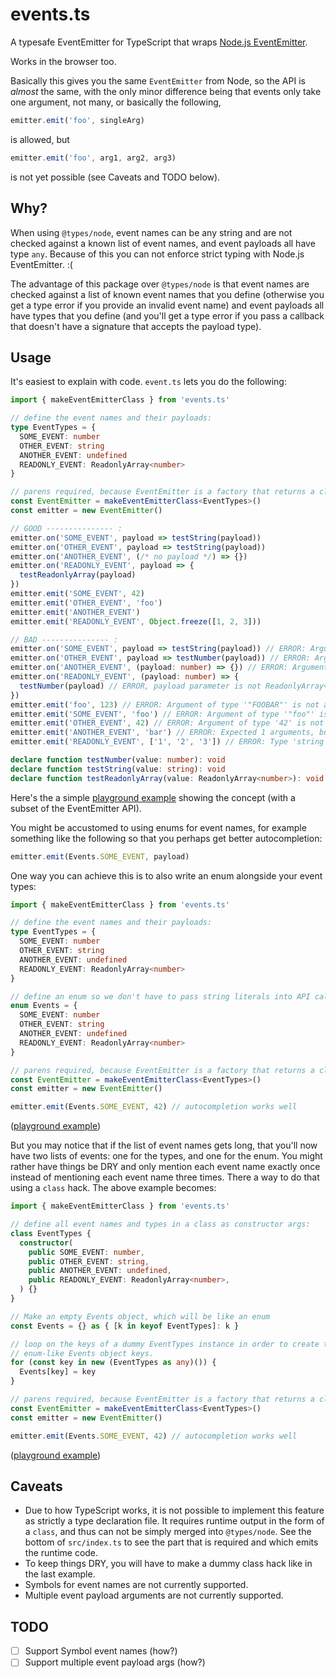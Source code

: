 # events.ts

A typesafe EventEmitter for TypeScript that wraps [Node.js
EventEmitter](https://nodejs.org/api/events.html#events_class_eventemitter).

Works in the browser too.

Basically this gives you the same `EventEmitter` from Node, so the API is
_almost_ the same, with the only minor difference being that events only take
one argument, not many, or basically the following,

```ts
emitter.emit('foo', singleArg)
```

is allowed, but

```ts
emitter.emit('foo', arg1, arg2, arg3)
```

is not yet possible (see Caveats and TODO below).

## Why?

When using `@types/node`, event names can be any string and are not checked
against a known list of event names, and event payloads all have type `any`.
Because of this you can not enforce strict typing with Node.js EventEmitter. :(

The advantage of this package over `@types/node` is that event names are checked
against a list of known event names that you define (otherwise you get a type
error if you provide an invalid event name) and event payloads all have types
that you define (and you'll get a type error if you pass a callback that doesn't
have a signature that accepts the payload type).

## Usage

It's easiest to explain with code. `event.ts` lets you do the following:

```ts
import { makeEventEmitterClass } from 'events.ts'

// define the event names and their payloads:
type EventTypes = {
  SOME_EVENT: number
  OTHER_EVENT: string
  ANOTHER_EVENT: undefined
  READONLY_EVENT: ReadonlyArray<number>
}

// parens required, because EventEmitter is a factory that returns a class
const EventEmitter = makeEventEmitterClass<EventTypes>()
const emitter = new EventEmitter()

// GOOD --------------- :
emitter.on('SOME_EVENT', payload => testString(payload))
emitter.on('OTHER_EVENT', payload => testString(payload))
emitter.on('ANOTHER_EVENT', (/* no payload */) => {})
emitter.on('READONLY_EVENT', payload => {
  testReadonlyArray(payload)
})
emitter.emit('SOME_EVENT', 42)
emitter.emit('OTHER_EVENT', 'foo')
emitter.emit('ANOTHER_EVENT')
emitter.emit('READONLY_EVENT', Object.freeze([1, 2, 3]))

// BAD --------------- :
emitter.on('SOME_EVENT', payload => testString(payload)) // ERROR: Argument of type 'number' is not assignable to parameter of type 'string'.
emitter.on('OTHER_EVENT', payload => testNumber(payload)) // ERROR: Argument of type 'string' is not assignable to parameter of type 'number'.
emitter.on('ANOTHER_EVENT', (payload: number) => {}) // ERROR: Argument of type '(payload: number) => void' is not assignable to parameter of type '() => void'.
emitter.on('READONLY_EVENT', (payload: number) => {
  testNumber(payload) // ERROR, payload parameter is not ReadonlyArray<number>
})
emitter.emit('foo', 123) // ERROR: Argument of type '"FOOBAR"' is not assignable to parameter of type '"SOME_EVENT" | "OTHER_EVENT" | "ANOTHER_EVENT" | "READONLY_EVENT"'.
emitter.emit('SOME_EVENT', 'foo') // ERROR: Argument of type '"foo"' is not assignable to parameter of type 'number'.
emitter.emit('OTHER_EVENT', 42) // ERROR: Argument of type '42' is not assignable to parameter of type 'string'.
emitter.emit('ANOTHER_EVENT', 'bar') // ERROR: Expected 1 arguments, but got 2.
emitter.emit('READONLY_EVENT', ['1', '2', '3']) // ERROR: Type 'string' is not assignable to type 'number'.

declare function testNumber(value: number): void
declare function testString(value: string): void
declare function testReadonlyArray(value: ReadonlyArray<number>): void
```

Here's the a simple [playground example](<http://www.typescriptlang.org/play/#src=%2F%2F%20import%20%7BEventEmitter%20as%20NodeEventEmitter%7D%20from%20'events'%0Adeclare%20const%20NodeEventEmitter%3A%20any%20%2F%2F%20%5E%0A%0Atype%20EventTypes%20%3D%20%7B%0A%20%20%20%20SOME_EVENT%3A%20number%0A%20%20%20%20OTHER_EVENT%3A%20string%0A%20%20%20%20ANOTHER_EVENT%3A%20undefined%20%2F%2F%20undefined%20means%20this%20event%20will%20have%20no%20payload%0A%20%20%20%20READONLY_EVENT%3A%20ReadonlyArray%3Cnumber%3E%0A%7D%0A%0Atype%20EventArgs%3CEventTypes%2C%20K%20extends%20keyof%20EventTypes%3E%20%3D%20EventTypes%5BK%5D%20extends%20undefined%20%3F%20%5B%5D%20%3A%20%5BEventTypes%5BK%5D%5D%0A%0Ainterface%20IEventEmitter%3CEventTypes%3E%20%7B%0A%20%20%20%20new%20()%3A%20IEventEmitter%3CEventTypes%3E%0A%20%20%20%20on%3CK%20extends%20keyof%20EventTypes%3E(s%3A%20K%2C%20listener%3A%20(...v%3A%20EventArgs%3CEventTypes%2CK%3E)%20%3D%3E%20void)%3A%20void%3B%0A%20%20%20%20emit%3CK%20extends%20keyof%20EventTypes%3E(s%3A%20K%2C%20...v%3A%20EventArgs%3CEventTypes%2CK%3E)%3A%20void%3B%0A%7D%0A%0Afunction%20makeEventEmitterClass%3CEventTypes%3E()%20%7B%0A%20%20%2F%2F%20merge%20the%20IEventEmitter%20interface%20and%20EventEmitter%20as%20IEventEmitter%0A%20%20%2F%2F%20implementation%20into%20one.%0A%20%20return%20class%20EventEmitter%0A%20%20%20%20extends%20((NodeEventEmitter%20as%20unknown)%20as%20IEventEmitter%3CEventTypes%3E)%0A%20%20%20%20implements%20IEventEmitter%3CEventTypes%3E%20%7B%7D%0A%7D%0A%0Aconst%20EventEmitter%20%3D%20makeEventEmitterClass%3CEventTypes%3E()%0Aconst%20emitter%20%3D%20new%20EventEmitter%3B%0A%0A%2F%2F%20GOOD%3A%0Aemitter.on('SOME_EVENT'%2C%20(payload)%20%3D%3E%20testNumber(payload))%3B%0Aemitter.on('OTHER_EVENT'%2C%20(payload)%20%3D%3E%20testString(payload))%3B%0Aemitter.on('ANOTHER_EVENT'%2C%20(%2F*%20no%20payload%20*%2F)%20%3D%3E%20%7B%7D)%3B%0Aemitter.on('READONLY_EVENT'%2C%20(payload)%20%3D%3E%20%7B%20testReadonlyArray(payload)%20%7D)%3B%0Aemitter.emit('SOME_EVENT'%2C%2042)%0Aemitter.emit('OTHER_EVENT'%2C%20'foo')%0Aemitter.emit('ANOTHER_EVENT')%0Aemitter.emit('READONLY_EVENT'%2C%20Object.freeze(%5B1%2C%202%2C%203%5D))%0A%0A%2F%2F%20BAD%3A%0Aemitter.on('SOME_EVENT'%2C%20(payload)%20%3D%3E%20testString(payload))%3B%20%20%20%20%20%20%20%20%20%20%20%20%20%20%20%20%20%2F%2F%20ERROR%3A%20Argument%20of%20type%20'number'%20is%20not%20assignable%20to%20parameter%20of%20type%20'string'.%0Aemitter.on('OTHER_EVENT'%2C%20(payload)%20%3D%3E%20testNumber(payload))%3B%20%20%20%20%20%20%20%20%20%20%20%20%20%20%20%20%2F%2F%20ERROR%3A%20Argument%20of%20type%20'string'%20is%20not%20assignable%20to%20parameter%20of%20type%20'number'.%0Aemitter.on('ANOTHER_EVENT'%2C%20(payload%3A%20number)%20%3D%3E%20%7B%7D)%3B%20%20%20%20%20%20%20%20%20%20%20%20%20%20%20%20%20%20%20%20%20%20%20%2F%2F%20ERROR%3A%20Argument%20of%20type%20'(payload%3A%20number)%20%3D%3E%20void'%20is%20not%20assignable%20to%20parameter%20of%20type%20'()%20%3D%3E%20void'.%0Aemitter.on('READONLY_EVENT'%2C%20(payload%3A%20number)%20%3D%3E%20%7B%20testNumber(payload)%20%7D)%3B%20%2F%2F%20ERROR%2C%20payload%20parameter%20is%20not%20ReadonlyArray%3Cnumber%3E%0Aemitter.emit('FOOBAR'%2C%20123)%20%20%20%20%20%20%20%20%20%20%20%20%20%20%20%20%20%20%20%20%20%20%20%20%20%20%20%20%20%20%20%20%20%20%20%20%20%20%20%20%20%20%20%20%20%20%20%20%20%2F%2F%20ERROR%3A%20Argument%20of%20type%20'%22FOOBAR%22'%20is%20not%20assignable%20to%20parameter%20of%20type%20'%22SOME_EVENT%22%20%7C%20%22OTHER_EVENT%22%20%7C%20%22ANOTHER_EVENT%22%20%7C%20%22READONLY_EVENT%22'.%0Aemitter.emit('SOME_EVENT'%2C%20'foo')%20%20%20%20%20%20%20%20%20%20%20%20%20%20%20%20%20%20%20%20%20%20%20%20%20%20%20%20%20%20%20%20%20%20%20%20%20%20%20%20%20%20%20%2F%2F%20ERROR%3A%20Argument%20of%20type%20'%22foo%22'%20is%20not%20assignable%20to%20parameter%20of%20type%20'number'.%0Aemitter.emit('OTHER_EVENT'%2C%2042)%20%20%20%20%20%20%20%20%20%20%20%20%20%20%20%20%20%20%20%20%20%20%20%20%20%20%20%20%20%20%20%20%20%20%20%20%20%20%20%20%20%20%20%20%20%2F%2F%20ERROR%3A%20Argument%20of%20type%20'42'%20is%20not%20assignable%20to%20parameter%20of%20type%20'string'.%0Aemitter.emit('ANOTHER_EVENT'%2C%20'bar')%20%20%20%20%20%20%20%20%20%20%20%20%20%20%20%20%20%20%20%20%20%20%20%20%20%20%20%20%20%20%20%20%20%20%20%20%20%20%20%20%2F%2F%20ERROR%3A%20Expected%201%20arguments%2C%20but%20got%202.%0Aemitter.emit('READONLY_EVENT'%2C%20%5B'1'%2C%20'2'%2C%20'3'%5D)%20%20%20%20%20%20%20%20%20%20%20%20%20%20%20%20%20%20%20%20%20%20%20%20%20%20%20%20%20%2F%2F%20ERROR%3A%20Type%20'string'%20is%20not%20assignable%20to%20type%20'number'.%0A%0Adeclare%20function%20testNumber(value%3A%20number)%3A%20void%0Adeclare%20function%20testString(value%3A%20string)%3A%20void%0Adeclare%20function%20testReadonlyArray(value%3A%20ReadonlyArray%3Cnumber%3E)%3A%20void>) showing the concept (with a subset of the EventEmitter API).

You might be accustomed to using enums for event names, for example something
like the following so that you perhaps get better autocompletion:

```ts
emitter.emit(Events.SOME_EVENT, payload)
```

One way you can achieve this is to also write an enum alongside your event types:

```ts
import { makeEventEmitterClass } from 'events.ts'

// define the event names and their payloads:
type EventTypes = {
  SOME_EVENT: number
  OTHER_EVENT: string
  ANOTHER_EVENT: undefined
  READONLY_EVENT: ReadonlyArray<number>
}

// define an enum so we don't have to pass string literals into API calls
enum Events = {
  SOME_EVENT: number
  OTHER_EVENT: string
  ANOTHER_EVENT: undefined
  READONLY_EVENT: ReadonlyArray<number>
}

// parens required, because EventEmitter is a factory that returns a class
const EventEmitter = makeEventEmitterClass<EventTypes>()
const emitter = new EventEmitter()

emitter.emit(Events.SOME_EVENT, 42) // autocompletion works well
```

([playground example](<http://www.typescriptlang.org/play/#src=%2F%2F%20import%20%7BEventEmitter%20as%20NodeEventEmitter%7D%20from%20'events'%0Adeclare%20const%20NodeEventEmitter%3A%20any%20%2F%2F%20%5E%0A%0Atype%20EventTypes%20%3D%20%7B%0A%20%20%20%20SOME_EVENT%3A%20number%0A%20%20%20%20OTHER_EVENT%3A%20string%0A%20%20%20%20ANOTHER_EVENT%3A%20undefined%20%2F%2F%20undefined%20means%20this%20event%20will%20have%20no%20payload%0A%20%20%20%20READONLY_EVENT%3A%20ReadonlyArray%3Cnumber%3E%0A%7D%0A%0Aenum%20Events%20%7B%0A%20%20%20%20SOME_EVENT%20%3D%20'SOME_EVENT'%2C%0A%20%20%20%20OTHER_EVENT%20%3D%20'OTHER_EVENT'%2C%0A%20%20%20%20ANOTHER_EVENT%20%3D%20'ANOTHER_EVENT'%2C%0A%20%20%20%20READONLY_EVENT%20%3D%20'READONLY_EVENT'%2C%0A%7D%0A%0Atype%20EventArgs%3CEventTypes%2C%20K%20extends%20keyof%20EventTypes%3E%20%3D%20EventTypes%5BK%5D%20extends%20undefined%20%3F%20%5B%5D%20%3A%20%5BEventTypes%5BK%5D%5D%0A%0Ainterface%20IEventEmitter%3CEventTypes%3E%20%7B%0A%20%20%20%20new%20()%3A%20IEventEmitter%3CEventTypes%3E%0A%20%20%20%20on%3CK%20extends%20keyof%20EventTypes%3E(s%3A%20K%2C%20listener%3A%20(...v%3A%20EventArgs%3CEventTypes%2CK%3E)%20%3D%3E%20void)%3A%20void%3B%0A%20%20%20%20emit%3CK%20extends%20keyof%20EventTypes%3E(s%3A%20K%2C%20...v%3A%20EventArgs%3CEventTypes%2CK%3E)%3A%20void%3B%0A%7D%0A%0Afunction%20makeEventEmitterClass%3CEventTypes%3E()%20%7B%0A%20%20%2F%2F%20merge%20the%20IEventEmitter%20interface%20and%20EventEmitter%20as%20IEventEmitter%0A%20%20%2F%2F%20implementation%20into%20one.%0A%20%20return%20class%20EventEmitter%0A%20%20%20%20extends%20((NodeEventEmitter%20as%20unknown)%20as%20IEventEmitter%3CEventTypes%3E)%0A%20%20%20%20implements%20IEventEmitter%3CEventTypes%3E%20%7B%7D%0A%7D%0A%0Aconst%20EventEmitter%20%3D%20makeEventEmitterClass%3CEventTypes%3E()%0Aconst%20emitter%20%3D%20new%20EventEmitter%3B%0A%0A%2F%2F%20GOOD%3A%0Aemitter.on(Events.SOME_EVENT%2C%20(payload)%20%3D%3E%20testNumber(payload))%3B%0Aemitter.on(Events.OTHER_EVENT%2C%20(payload)%20%3D%3E%20testString(payload))%3B%0Aemitter.on(Events.ANOTHER_EVENT%2C%20(%2F*%20no%20payload%20*%2F)%20%3D%3E%20%7B%7D)%3B%0Aemitter.on(Events.READONLY_EVENT%2C%20(payload)%20%3D%3E%20%7B%20testReadonlyArray(payload)%20%7D)%3B%0Aemitter.emit(Events.SOME_EVENT%2C%2042)%0Aemitter.emit(Events.OTHER_EVENT%2C%20'foo')%0Aemitter.emit(Events.ANOTHER_EVENT)%0Aemitter.emit(Events.READONLY_EVENT%2C%20Object.freeze(%5B1%2C%202%2C%203%5D))%0A%0A%2F%2F%20BAD%3A%0Aemitter.on(Events.SOME_EVENT%2C%20(payload)%20%3D%3E%20testString(payload))%3B%20%20%20%20%20%20%20%20%20%20%20%20%20%20%20%20%20%2F%2F%20ERROR%3A%20Argument%20of%20type%20'number'%20is%20not%20assignable%20to%20parameter%20of%20type%20'string'.%0Aemitter.on(Events.OTHER_EVENT%2C%20(payload)%20%3D%3E%20testNumber(payload))%3B%20%20%20%20%20%20%20%20%20%20%20%20%20%20%20%20%2F%2F%20ERROR%3A%20Argument%20of%20type%20'string'%20is%20not%20assignable%20to%20parameter%20of%20type%20'number'.%0Aemitter.on(Events.ANOTHER_EVENT%2C%20(payload%3A%20number)%20%3D%3E%20%7B%7D)%3B%20%20%20%20%20%20%20%20%20%20%20%20%20%20%20%20%20%20%20%20%20%20%20%2F%2F%20ERROR%3A%20Argument%20of%20type%20'(payload%3A%20number)%20%3D%3E%20void'%20is%20not%20assignable%20to%20parameter%20of%20type%20'()%20%3D%3E%20void'.%0Aemitter.on(Events.READONLY_EVENT%2C%20(payload%3A%20number)%20%3D%3E%20%7B%20testNumber(payload)%20%7D)%3B%20%2F%2F%20ERROR%2C%20payload%20parameter%20is%20not%20ReadonlyArray%3Cnumber%3E%0Aemitter.emit(Events.FOOBAR%2C%20123)%20%20%20%20%20%20%20%20%20%20%20%20%20%20%20%20%20%20%20%20%20%20%20%20%20%20%20%20%20%20%20%20%20%20%20%20%20%20%20%20%20%20%20%20%20%20%20%20%20%2F%2F%20ERROR%3A%20Argument%20of%20type%20'%22FOOBAR%22'%20is%20not%20assignable%20to%20parameter%20of%20type%20'%22SOME_EVENT%22%20%7C%20%22OTHER_EVENT%22%20%7C%20%22ANOTHER_EVENT%22%20%7C%20%22READONLY_EVENT%22'.%0Aemitter.emit(Events.SOME_EVENT%2C%20'foo')%20%20%20%20%20%20%20%20%20%20%20%20%20%20%20%20%20%20%20%20%20%20%20%20%20%20%20%20%20%20%20%20%20%20%20%20%20%20%20%20%20%20%20%2F%2F%20ERROR%3A%20Argument%20of%20type%20'%22foo%22'%20is%20not%20assignable%20to%20parameter%20of%20type%20'number'.%0Aemitter.emit(Events.OTHER_EVENT%2C%2042)%20%20%20%20%20%20%20%20%20%20%20%20%20%20%20%20%20%20%20%20%20%20%20%20%20%20%20%20%20%20%20%20%20%20%20%20%20%20%20%20%20%20%20%20%20%2F%2F%20ERROR%3A%20Argument%20of%20type%20'42'%20is%20not%20assignable%20to%20parameter%20of%20type%20'string'.%0Aemitter.emit(Events.ANOTHER_EVENT%2C%20'bar')%20%20%20%20%20%20%20%20%20%20%20%20%20%20%20%20%20%20%20%20%20%20%20%20%20%20%20%20%20%20%20%20%20%20%20%20%20%20%20%20%2F%2F%20ERROR%3A%20Expected%201%20arguments%2C%20but%20got%202.%0Aemitter.emit(Events.READONLY_EVENT%2C%20%5B'1'%2C%20'2'%2C%20'3'%5D)%20%20%20%20%20%20%20%20%20%20%20%20%20%20%20%20%20%20%20%20%20%20%20%20%20%20%20%20%20%2F%2F%20ERROR%3A%20Type%20'string'%20is%20not%20assignable%20to%20type%20'number'.%0A%0Adeclare%20function%20testNumber(value%3A%20number)%3A%20void%0Adeclare%20function%20testString(value%3A%20string)%3A%20void%0Adeclare%20function%20testReadonlyArray(value%3A%20ReadonlyArray%3Cnumber%3E)%3A%20void>))

But you may notice that if the list of event names gets long, that you'll now
have two lists of events: one for the types, and one for the enum. You might
rather have things be DRY and only mention each event name exactly once instead
of mentioning each event name three times. There a way to do that using a
`class` hack. The above example becomes:

```ts
import { makeEventEmitterClass } from 'events.ts'

// define all event names and types in a class as constructor args:
class EventTypes {
  constructor(
    public SOME_EVENT: number,
    public OTHER_EVENT: string,
    public ANOTHER_EVENT: undefined,
    public READONLY_EVENT: ReadonlyArray<number>,
  ) {}
}

// Make an empty Events object, which will be like an enum
const Events = {} as { [k in keyof EventTypes]: k }

// loop on the keys of a dummy EventTypes instance in order to create the
// enum-like Events object keys.
for (const key in new (EventTypes as any)()) {
  Events[key] = key
}

// parens required, because EventEmitter is a factory that returns a class
const EventEmitter = makeEventEmitterClass<EventTypes>()
const emitter = new EventEmitter()

emitter.emit(Events.SOME_EVENT, 42) // autocompletion works well
```

([playground example](<http://www.typescriptlang.org/play/#src=%2F%2F%20import%20%7BEventEmitter%20as%20NodeEventEmitter%7D%20from%20'events'%0Adeclare%20const%20NodeEventEmitter%3A%20any%20%2F%2F%20%5E%0A%0A%2F%2F%20define%20all%20event%20names%20and%20types%20here.%0Aclass%20EventTypes%20%7B%0A%20%20%20%20constructor(%0A%20%20%20%20%20%20%20%20public%20SOME_EVENT%3A%20number%2C%0A%20%20%20%20%20%20%20%20public%20OTHER_EVENT%3A%20string%2C%0A%20%20%20%20%20%20%20%20public%20ANOTHER_EVENT%3A%20undefined%2C%0A%20%20%20%20%20%20%20%20public%20READONLY_EVENT%3A%20ReadonlyArray%3Cnumber%3E%0A%20%20%20%20)%20%7B%7D%0A%7D%0A%0A%2F%2F%20Events%20will%20be%20like%20an%20enum%20so%20that%20we%20can%20use%20it%20like%0A%2F%2F%20%60.on(Events.SOME_EVENT_NAME%2C%20()%20%3D%3E%20%7B%7D)%60%0Aconst%20Events%20%3D%20%7B%7D%20as%20%7B%20%5Bk%20in%20keyof%20EventTypes%5D%3A%20k%20%7D%0A%0A%2F%2F%20loop%20on%20the%20keys%20of%20a%20dummy%20EventTypes%20instance%20in%20order%20to%20create%20the%0A%2F%2F%20enum-like%20Events%20object.%0Afor%20(const%20key%20in%20new%20(EventTypes%20as%20any))%20%7B%0A%20%20%20%20Events%5Bkey%5D%20%3D%20key%0A%7D%0A%0Atype%20EventArgs%3CEventTypes%2C%20K%20extends%20keyof%20EventTypes%3E%20%3D%20EventTypes%5BK%5D%20extends%20undefined%20%3F%20%5B%5D%20%3A%20%5BEventTypes%5BK%5D%5D%0A%0Ainterface%20IEventEmitter%3CEventTypes%3E%20%7B%0A%20%20%20%20new%20()%3A%20IEventEmitter%3CEventTypes%3E%0A%20%20%20%20on%3CK%20extends%20keyof%20EventTypes%3E(s%3A%20K%2C%20listener%3A%20(...v%3A%20EventArgs%3CEventTypes%2CK%3E)%20%3D%3E%20void)%3A%20void%3B%0A%20%20%20%20emit%3CK%20extends%20keyof%20EventTypes%3E(s%3A%20K%2C%20...v%3A%20EventArgs%3CEventTypes%2CK%3E)%3A%20void%3B%0A%7D%0A%0Afunction%20makeEventEmitterClass%3CEventTypes%3E()%20%7B%0A%20%20%2F%2F%20merge%20the%20IEventEmitter%20interface%20and%20EventEmitter%20as%20IEventEmitter%0A%20%20%2F%2F%20implementation%20into%20one.%0A%20%20return%20class%20EventEmitter%0A%20%20%20%20extends%20((NodeEventEmitter%20as%20unknown)%20as%20IEventEmitter%3CEventTypes%3E)%0A%20%20%20%20implements%20IEventEmitter%3CEventTypes%3E%20%7B%7D%0A%7D%0A%0Aconst%20EventEmitter%20%3D%20makeEventEmitterClass%3CEventTypes%3E()%0Aconst%20emitter%20%3D%20new%20EventEmitter%3B%0A%0A%2F%2F%20GOOD%3A%0Aemitter.on(Events.SOME_EVENT%2C%20(payload)%20%3D%3E%20testNumber(payload))%3B%0Aemitter.on(Events.OTHER_EVENT%2C%20(payload)%20%3D%3E%20testString(payload))%3B%0Aemitter.on(Events.ANOTHER_EVENT%2C%20(%2F*%20no%20payload%20*%2F)%20%3D%3E%20%7B%7D)%3B%0Aemitter.on(Events.READONLY_EVENT%2C%20(payload)%20%3D%3E%20%7B%20testReadonlyArray(payload)%20%7D)%3B%0Aemitter.emit(Events.SOME_EVENT%2C%2042)%0Aemitter.emit(Events.OTHER_EVENT%2C%20'foo')%0Aemitter.emit(Events.ANOTHER_EVENT)%0Aemitter.emit(Events.READONLY_EVENT%2C%20Object.freeze(%5B1%2C%202%2C%203%5D))%0A%0A%2F%2F%20BAD%3A%0Aemitter.on(Events.SOME_EVENT%2C%20(payload)%20%3D%3E%20testString(payload))%3B%20%20%20%20%20%20%20%20%20%20%20%20%20%20%20%20%20%2F%2F%20ERROR%3A%20Argument%20of%20type%20'number'%20is%20not%20assignable%20to%20parameter%20of%20type%20'string'.%0Aemitter.on(Events.OTHER_EVENT%2C%20(payload)%20%3D%3E%20testNumber(payload))%3B%20%20%20%20%20%20%20%20%20%20%20%20%20%20%20%20%2F%2F%20ERROR%3A%20Argument%20of%20type%20'string'%20is%20not%20assignable%20to%20parameter%20of%20type%20'number'.%0Aemitter.on(Events.ANOTHER_EVENT%2C%20(payload%3A%20number)%20%3D%3E%20%7B%7D)%3B%20%20%20%20%20%20%20%20%20%20%20%20%20%20%20%20%20%20%20%20%20%20%20%2F%2F%20ERROR%3A%20Argument%20of%20type%20'(payload%3A%20number)%20%3D%3E%20void'%20is%20not%20assignable%20to%20parameter%20of%20type%20'()%20%3D%3E%20void'.%0Aemitter.on(Events.READONLY_EVENT%2C%20(payload%3A%20number)%20%3D%3E%20%7B%20testNumber(payload)%20%7D)%3B%20%2F%2F%20ERROR%2C%20payload%20parameter%20is%20not%20ReadonlyArray%3Cnumber%3E%0Aemitter.emit(Events.FOOBAR%2C%20123)%20%20%20%20%20%20%20%20%20%20%20%20%20%20%20%20%20%20%20%20%20%20%20%20%20%20%20%20%20%20%20%20%20%20%20%20%20%20%20%20%20%20%20%20%20%20%20%20%20%2F%2F%20ERROR%3A%20Argument%20of%20type%20'%22FOOBAR%22'%20is%20not%20assignable%20to%20parameter%20of%20type%20'%22SOME_EVENT%22%20%7C%20%22OTHER_EVENT%22%20%7C%20%22ANOTHER_EVENT%22%20%7C%20%22READONLY_EVENT%22'.%0Aemitter.emit(Events.SOME_EVENT%2C%20'foo')%20%20%20%20%20%20%20%20%20%20%20%20%20%20%20%20%20%20%20%20%20%20%20%20%20%20%20%20%20%20%20%20%20%20%20%20%20%20%20%20%20%20%20%2F%2F%20ERROR%3A%20Argument%20of%20type%20'%22foo%22'%20is%20not%20assignable%20to%20parameter%20of%20type%20'number'.%0Aemitter.emit(Events.OTHER_EVENT%2C%2042)%20%20%20%20%20%20%20%20%20%20%20%20%20%20%20%20%20%20%20%20%20%20%20%20%20%20%20%20%20%20%20%20%20%20%20%20%20%20%20%20%20%20%20%20%20%2F%2F%20ERROR%3A%20Argument%20of%20type%20'42'%20is%20not%20assignable%20to%20parameter%20of%20type%20'string'.%0Aemitter.emit(Events.ANOTHER_EVENT%2C%20'bar')%20%20%20%20%20%20%20%20%20%20%20%20%20%20%20%20%20%20%20%20%20%20%20%20%20%20%20%20%20%20%20%20%20%20%20%20%20%20%20%20%2F%2F%20ERROR%3A%20Expected%201%20arguments%2C%20but%20got%202.%0Aemitter.emit(Events.READONLY_EVENT%2C%20%5B'1'%2C%20'2'%2C%20'3'%5D)%20%20%20%20%20%20%20%20%20%20%20%20%20%20%20%20%20%20%20%20%20%20%20%20%20%20%20%20%20%2F%2F%20ERROR%3A%20Type%20'string'%20is%20not%20assignable%20to%20type%20'number'.%0A%0Adeclare%20function%20testNumber(value%3A%20number)%3A%20void%0Adeclare%20function%20testString(value%3A%20string)%3A%20void%0Adeclare%20function%20testReadonlyArray(value%3A%20ReadonlyArray%3Cnumber%3E)%3A%20void>))

## Caveats

- Due to how TypeScript works, it is not possible to implement this feature as
  strictly a type declaration file. It requires runtime output in the form of a
  `class`, and thus can not be simply merged into `@types/node`. See the bottom of
  `src/index.ts` to see the part that is required and which emits the runtime code.
- To keep things DRY, you will have to make a dummy class hack like in the last
  example.
- Symbols for event names are not currently supported.
- Multiple event payload arguments are not currently supported.

## TODO

- [ ] Support Symbol event names (how?)
- [ ] Support multiple event payload args (how?)
